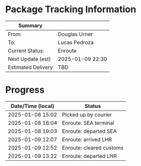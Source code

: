 <script defer data-domain="douglasurner.github.io" src="https://plausible.io/js/script.file-downloads.outbound-links.js"></script>
<script>window.plausible = window.plausible || function() { (window.plausible.q = window.plausible.q || []).push(arguments) }</script>

# Package Tracking Information

| Summary            |                          |
|--------------------|--------------------------|
| From:              | Douglas Urner            |
| To:                | Lucas Pedroza            |
| Current Status:    | Enroute                  |
| Next Update (est)  | 2025-01-09 22:30         |
| Estimated Delivery | TBD                      |

# Progress

| Date/Time (local) | Status                   |
|-------------------|--------------------------|
| 2025-01-08 15:02  | Picked up by courier     |
| 2025-01-08 18:04  | Enroute: SEA terminal    |
| 2025-01-08 19:03  | Enroute: departed SEA    |
| 2025-01-09 12:07  | Enroute: arrived LHR     |
| 2025-01-09 12:52  | Enroute: cleared customs |
| 2025-01-09 13:22  | Enroute: departed LHR    |
